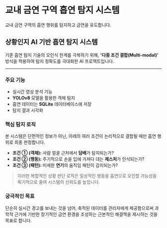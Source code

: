 # 교내 금연 구역 흡연 탐지 시스템

교내 금연 구역의 흡연 행위를 탐지하고 금연을 유도합니다.


## 상황인지 AI 기반 흡연 탐지 시스템

기존 흡연 탐지 기술의 오인식 한계를 극복하기 위해, **'다중 조건 결합(Multi-modal)'** 방식을 적용하여 탐지 정확도를 극대화한 AI 프로젝트입니다.

---

### 주요 기능
- 실시간 영상 분석 기능
- **YOLOv8** 모델을 활용한 객체 탐지
- 흡연 데이터는 **SQLite** 데이터베이스에 저장
- 탐지 결과 시각화


### 핵심 탐지 로직

본 시스템은 단편적인 정보가 아닌, 아래의 여러 조건이 논리적으로 결합될 때만 흡연 행위로 최종 판정합니다.

- **조건 ① (객체):** 사람 얼굴 근처에서 **담배**가 탐지되는가?
- **조건 ② (행동):** 주기적으로 손을 입에 가져다 대는 **제스처**가 인식되는가?
- **조건 ③ (패턴):** 미세한 **연기**의 움직임 패턴이 감지되는가?

> 이러한 복합적인 상황 판단 로직은 일상적인 행동을 흡연으로 오인할 가능성을 획기적으로 줄여 시스템의 신뢰도를 높입니다.

### 궁극적인 목표

단순히 실시간 경고를 보내는 것을 넘어, 축적된 데이터를 관리자에게 제공함으로써 과학적 근거에 기반한 장기적인 금연 환경을 조성하는 근본적인 해결책을 제시하는 것을 목표로 합니다.


